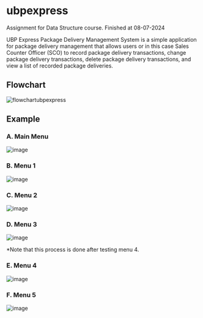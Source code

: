 # ubpexpress
Assignment for Data Structure course. Finished at 08-07-2024

UBP Express Package Delivery Management System is a simple application for package delivery management that allows users or in this case Sales Counter Officer (SCO) to record package delivery transactions, change package delivery transactions, delete package delivery transactions, and view a list of recorded package deliveries.

## Flowchart

![flowchartubpexpress](https://github.com/VoxxRye/ubpexpress/assets/93810719/a903a9b6-5e39-4ede-a972-5887eaaaa366)

## Example

### A. Main Menu

![image](https://github.com/VoxxRye/ubpexpress/assets/93810719/06359ead-c323-430c-8366-74bdf06c46d3)

### B. Menu 1

![image](https://github.com/VoxxRye/ubpexpress/assets/93810719/ce217e43-6ec5-4905-b1ab-e699f5eeb394)

### C. Menu 2

![image](https://github.com/VoxxRye/ubpexpress/assets/93810719/96e3d151-9175-4044-9f5d-24e8961c4074)

### D. Menu 3

![image](https://github.com/VoxxRye/ubpexpress/assets/93810719/9165888e-27a8-4ec5-826d-b267c7cb723f)

*Note that this process is done after testing menu 4.

### E. Menu 4

![image](https://github.com/VoxxRye/ubpexpress/assets/93810719/993bd0c0-6ea1-4efc-b98d-44550c82db4f)

### F. Menu 5

![image](https://github.com/VoxxRye/ubpexpress/assets/93810719/890dcde3-ecc8-4b26-a78e-25695827eb6b)
